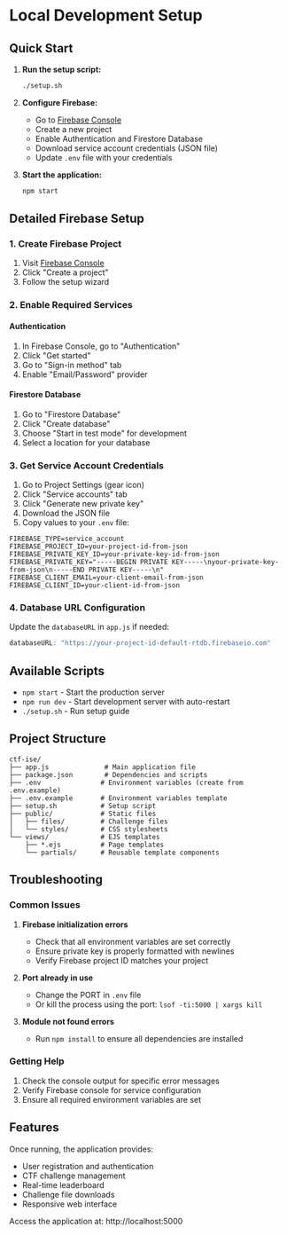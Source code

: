 # Local Development Setup

## Quick Start

1. **Run the setup script:**
   ```bash
   ./setup.sh
   ```

2. **Configure Firebase:**
   - Go to [Firebase Console](https://console.firebase.google.com/)
   - Create a new project
   - Enable Authentication and Firestore Database
   - Download service account credentials (JSON file)
   - Update `.env` file with your credentials

3. **Start the application:**
   ```bash
   npm start
   ```

## Detailed Firebase Setup

### 1. Create Firebase Project
1. Visit [Firebase Console](https://console.firebase.google.com/)
2. Click "Create a project"
3. Follow the setup wizard

### 2. Enable Required Services

#### Authentication
1. In Firebase Console, go to "Authentication"
2. Click "Get started"
3. Go to "Sign-in method" tab
4. Enable "Email/Password" provider

#### Firestore Database
1. Go to "Firestore Database"
2. Click "Create database"
3. Choose "Start in test mode" for development
4. Select a location for your database

### 3. Get Service Account Credentials
1. Go to Project Settings (gear icon)
2. Click "Service accounts" tab
3. Click "Generate new private key"
4. Download the JSON file
5. Copy values to your `.env` file:

```env
FIREBASE_TYPE=service_account
FIREBASE_PROJECT_ID=your-project-id-from-json
FIREBASE_PRIVATE_KEY_ID=your-private-key-id-from-json
FIREBASE_PRIVATE_KEY="-----BEGIN PRIVATE KEY-----\nyour-private-key-from-json\n-----END PRIVATE KEY-----\n"
FIREBASE_CLIENT_EMAIL=your-client-email-from-json
FIREBASE_CLIENT_ID=your-client-id-from-json
```

### 4. Database URL Configuration
Update the `databaseURL` in `app.js` if needed:
```javascript
databaseURL: "https://your-project-id-default-rtdb.firebaseio.com"
```

## Available Scripts

- `npm start` - Start the production server
- `npm run dev` - Start development server with auto-restart
- `./setup.sh` - Run setup guide

## Project Structure

```
ctf-ise/
├── app.js              # Main application file
├── package.json        # Dependencies and scripts
├── .env               # Environment variables (create from .env.example)
├── .env.example       # Environment variables template
├── setup.sh           # Setup script
├── public/            # Static files
│   ├── files/         # Challenge files
│   └── styles/        # CSS stylesheets
└── views/             # EJS templates
    ├── *.ejs          # Page templates
    └── partials/      # Reusable template components
```

## Troubleshooting

### Common Issues

1. **Firebase initialization errors**
   - Check that all environment variables are set correctly
   - Ensure private key is properly formatted with newlines
   - Verify Firebase project ID matches your project

2. **Port already in use**
   - Change the PORT in `.env` file
   - Or kill the process using the port: `lsof -ti:5000 | xargs kill`

3. **Module not found errors**
   - Run `npm install` to ensure all dependencies are installed

### Getting Help

1. Check the console output for specific error messages
2. Verify Firebase console for service configuration
3. Ensure all required environment variables are set

## Features

Once running, the application provides:
- User registration and authentication
- CTF challenge management
- Real-time leaderboard
- Challenge file downloads
- Responsive web interface

Access the application at: http://localhost:5000
